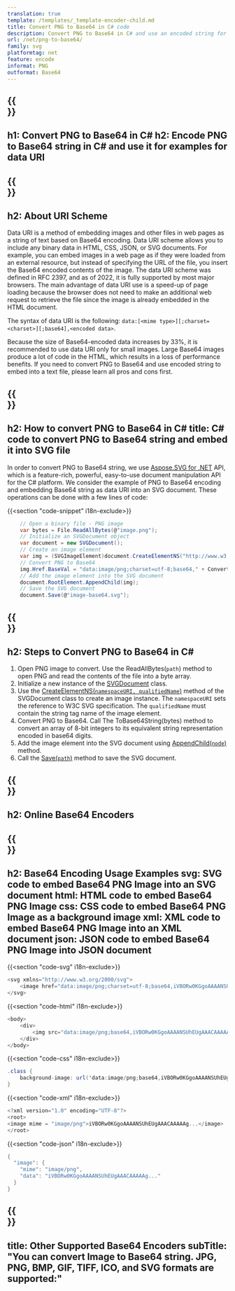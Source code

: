 ```yaml
---
translation: true
template: /templates/_template-encoder-child.md
title: Convert PNG to Base64 in C# code
description: Convert PNG to Base64 in C# and use an encoded string for data URI. Embed it into HTML, CSS, XML, JSON and others.
url: /net/png-to-base64/
family: svg
platformtag: net
feature: encode
informat: PNG
outformat: Base64
---
```


{{<section banner>}}
---
h1: Convert PNG to Base64 in C#
h2: Encode PNG to Base64 string in C# and use it for examples for data URI
---

{{<section overview>}}
---
h2: About URI Scheme
---

Data URI is a method of embedding images and other files in web pages as a string of text based on Base64 encoding. Data URI scheme allows you to include any binary data in HTML, CSS, JSON, or SVG documents. For example, you can embed images in a web page as if they were loaded from an external resource, but instead of specifying the URL of the file, you insert the Base64 encoded contents of the image. The data URI scheme was defined in RFC 2397, and as of 2022, it is fully supported by most major browsers. The main advantage of data URI use is a speed-up of page loading because the browser does not need to make an additional web request to retrieve the file since the image is already embedded in the HTML document.

The syntax of data URI is the following: `data:[<mime type>][;charset=<charset>][;base64],<encoded data>`.

Because the size of Base64-encoded data increases by 33%, it is recommended to use data URI only for small images. Large Base64 images produce a lot of code in the HTML, which results in a loss of performance benefits. If you need to convert PNG to Base64 and use encoded string to embed into a text file, please learn all pros and cons first.

{{<section code-text>}}
---
h2: How to convert PNG to Base64 in C#
title: C# code to convert PNG to Base64 string and embed it into SVG file
---

In order to convert PNG to Base64 string, we use [Aspose.SVG for .NET](https://products.aspose.com/svg/net/) API, which is a feature-rich, powerful, easy-to-use document manipulation API for the C# platform. We consider the example of PNG to Base64 encoding and embedding Base64 string as data URI into an SVG document. These operations can be done with a few lines of code:

{{<section "code-snippet" i18n-exclude>}}

```cs
    // Open a binary file - PNG image
    var bytes = File.ReadAllBytes(@"image.png");
    // Initialize an SVGDocument object
    var document = new SVGDocument();
    // Create an image element
    var img = (SVGImageElement)document.CreateElementNS("http://www.w3.org/2000/svg", "image");
    // Convert PNG to Base64
    img.Href.BaseVal = "data:image/png;charset=utf-8;base64," + Convert.ToBase64String(bytes);
    // Add the image element into the SVG document
    document.RootElement.AppendChild(img);
    // Save the SVG document
    document.Save(@"image-base64.svg");
```

{{<section steps>}}
---
h2: Steps to Convert PNG to Base64 in C#
---

1. Open PNG image to convert. Use the ReadAllBytes(`path`) method to open PNG and read the contents of the file into a byte array. 
1. Initialize a new instance of the [SVGDocument](https://reference.aspose.com/svg/net/aspose.svg/svgdocument/svgdocument/#constructor) class. 
1. Use the [CreateElementNS(`namespaceURI, qualifiedName`)](https://reference.aspose.com/svg/net/aspose.svg.dom/document/createelementns/#createelementns) method of the SVGDocument class to create an image instance. The `namespaceURI` sets the reference to W3C SVG specification. The `qualifiedName` must contain the string tag name of the image element.
1. Convert PNG to Base64. Call The ToBase64String(bytes) method to convert an array of 8-bit integers to its equivalent string representation encoded in base64 digits.
1. Add the image element into the SVG document using [AppendChild(`node`)](https://reference.aspose.com/svg/net/aspose.svg.dom/node/appendchild/) method.
1. Call the [Save(`path`)](https://reference.aspose.com/svg/net/aspose.svg/svgdocument/save/) method to save the SVG document.


{{<section online-encoder>}}
---
h2: Online Base64 Encoders
---

{{<section examples>}}
---
h2: Base64 Encoding Usage Examples
svg: SVG code to embed Base64 PNG Image into an SVG document
html: HTML code to embed Base64 PNG Image
css: CSS code to embed Base64 PNG Image as a background image
xml: XML code to embed Base64 PNG Image into an XML document
json: JSON code to embed Base64 PNG Image into JSON document
---

{{<section "code-svg" i18n-exclude>}}

```cs
<svg xmlns="http://www.w3.org/2000/svg">
	<image href="data:image/png;charset=utf-8;base64,iVBORw0KGgoAAAANSUhEUgAAACAAAAAg..." alt="Red circle"/>
</svg>
```

{{<section "code-html" i18n-exclude>}}

```cs
<body>
    <div>
        <img src="data:image/png;base64,iVBORw0KGgoAAAANSUhEUgAAACAAAAAg..." alt="Red circle">
    </div>
</body>
```

{{<section "code-css" i18n-exclude>}}

```cs
.class {
    background-image: url('data:image/png;base64,iVBORw0KGgoAAAANSUhEUgAAACAAAAAg...');
}
```

{{<section "code-xml" i18n-exclude>}}

```cs
<?xml version="1.0" encoding="UTF-8"?>
<root>
<image mime = "image/png">iVBORw0KGgoAAAANSUhEUgAAACAAAAAg...</image>
</root>
```

{{<section "code-json" i18n-exclude>}}

```cs
{
  "image": {
    "mime": "image/png",
    "data": "iVBORw0KGgoAAAANSUhEUgAAACAAAAAg..."
  }
}
```

{{<section other-encoders>}}
---
title: Other Supported Base64 Encoders
subTitle: "You can convert Image to Base64 string. JPG, PNG, BMP, GIF, TIFF, ICO, and SVG formats are supported:"
---